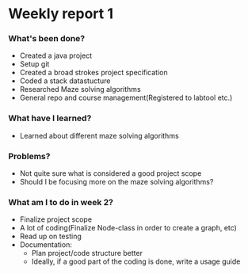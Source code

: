 # Weekly report 1
### What's been done?
* Created a java project
* Setup git
* Created a broad strokes project specification
* Coded a stack datastucture
* Researched Maze solving algorithms
* General repo and course management(Registered to labtool etc.)

### What have I learned?
* Learned about different maze solving algorithms
### Problems?
* Not quite sure what is considered a good project scope
* Should I be focusing more on the maze solving algorithms?
### What am I to do in week 2?
* Finalize project scope
* A lot of coding(Finalize Node-class in order to create a graph, etc)
* Read up on testing
* Documentation:
    * Plan project/code structure better
    * Ideally, if a good part of the coding is done, write a usage guide

